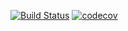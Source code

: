 [![Build Status](https://api.travis-ci.com/MurungaKibaara/eretail.svg?token=zZRZqvQuzNU61ipLVxk4&branch=develop)](https://travis-ci.com/MurungaKibaara/eretail)
[![codecov](https://codecov.io/gh/MurungaKibaara/eretail/branch/develop/graph/badge.svg?token=token=5G2Q7OAFSU)](https://codecov.io/gh/MurungaKibaara/eretail)
